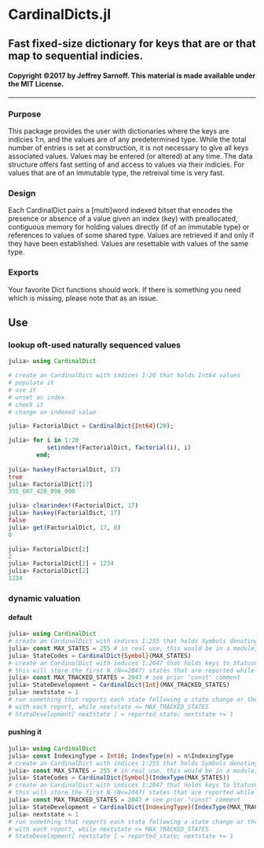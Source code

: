 # CardinalDicts.jl
## Fast fixed-size dictionary for keys that are or that map to sequential indicies. 

#### Copyright &copy;2017 by Jeffrey Sarnoff.  This material is made available under the MIT License.
----------------------------------------------------------------


### Purpose
This package provides the user with dictionaries where the keys are indicies 1:n, and the values are of any predetermined type.  While the total number of entries is set at construction, it is not necessary to give all keys associated values.  Values may be entered (or altered) at any time.  The data structure offers fast setting of and access to values via their indicies.  For values that are of an immutable type, the retreival time is very fast.

### Design
Each CardinalDict pairs a [multi]word indexed bitset that encodes the presence or absence of a value given an index (key) with preallocated, contiguous memory for holding values directly (if of an immutable type) or references to values of some shared type.  Values are retrieved if and only if they have been established.  Values are resettable with values of the same type.

### Exports
Your favorite Dict functions should work.  If there is something you need which is missing, please note that as an issue.

## Use

### lookup oft-used naturally sequenced values
```julia
julia> using CardinalDict

# create an CardinalDict with indices 1:20 that holds Int64 values
# populate it
# use it
# unset an index
# check it
# change an indexed value

julia> FactorialDict = CardinalDict{Int64}(20);

julia> for i in 1:20
           setindex!(FactorialDict, factorial(i), i)
        end;
        
julia> haskey(FactorialDict, 17)
true
julia> FactorialDict[17]
355_687_428_096_000

julia> clearindex!(FactorialDict, 17)
julia> haskey(FactorialDict, 17)
false
julia> get(FactorialDict, 17, 0)
0

julia> FactorialDict[2]
2
julia> FactorialDict[2] = 1234
julia> FactorialDict[2]
1234
```
### dynamic valuation

#### default
```julia
julia> using CardinalDict
# create an CardinalDict with indices 1:255 that holds Symbols denoting possible states
julia> const MAX_STATES = 255 # in real use, this would be in a module; not at global scope
julia> StateCodes = CardinalDict{Symbol}(MAX_STATES)
# create an CardinalDict with indices 1:2047 that holds keys to StatusCodes
# this will store the first N (N<=2047) states that are reported while doing something
julia> const MAX_TRACKED_STATES = 2047 # see prior "const" comment
julia> StateDevelopment = CardinalDict{Int}(MAX_TRACKED_STATES)
julia> nextstate = 1
# run something that reports each state following a state change or the state at fixed intervals
# with each report, while nextstate <= MAX_TRACKED_STATES
# StateDevelopment[ nextstate ] = reported_state; nextstate += 1
```

#### pushing it
```julia
julia> using CardinalDict
julia> const IndexingType = Int16; IndexType(n) = n%IndexingType
# create an CardinalDict with indices 1:255 that holds Symbols denoting possible states
julia> const MAX_STATES = 255 # in real use, this would be in a module; not at global scope
julia> StateCodes = CardinalDict{Symbol}(IndexType(MAX_STATES))
# create an CardinalDict with indices 1:2047 that holds keys to StatusCodes
# this will store the first N (N<=2047) states that are reported while doing something
julia> const MAX_TRACKED_STATES = 2047 # see prior "const" comment
julia> StateDevelopment = CardinalDict{IndexingType}(IndexType(MAX_TRACKED_STATES))
julia> nextstate = 1
# run something that reports each state following a state change or the state at fixed intervals
# with each report, while nextstate <= MAX_TRACKED_STATES
# StateDevelopment[ nextstate ] = reported_state; nextstate += 1
```
